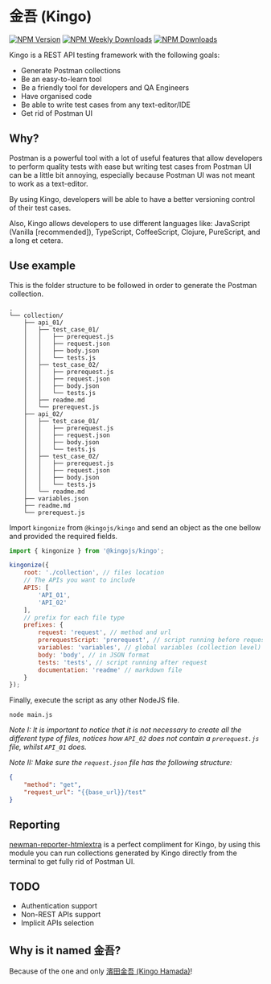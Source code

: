 # 金吾 (Kingo)

[![NPM Version](https://img.shields.io/npm/v/@memburg/kingo)](https://www.npmjs.com/package/@memburg/kingo)
[![NPM Weekly Downloads](https://img.shields.io/npm/dw/@memburg/kingo)](https://www.npmjs.com/package/@memburg/kingo)
[![NPM Downloads](https://img.shields.io/npm/dt/@memburg/kingo)](https://www.npmjs.com/package/@memburg/kingo)

Kingo is a REST API testing framework with the following goals:

- Generate Postman collections
- Be an easy-to-learn tool
- Be a friendly tool for developers and QA Engineers
- Have organised code
- Be able to write test cases from any text-editor/IDE
- Get rid of Postman UI

## Why?

Postman is a powerful tool with a lot of useful features that allow developers to perform quality tests with ease but writing test cases from Postman UI can be a little bit annoying, especially because Postman UI was not meant to work as a text-editor.

By using Kingo, developers will be able to have a better versioning control of their test cases.

Also, Kingo allows developers to use different languages like: JavaScript (Vanilla [recommended]), TypeScript, CoffeeScript, Clojure, PureScript, and a long et cetera.

## Use example

This is the folder structure to be followed in order to generate the Postman collection.

```
.
└── collection/
    ├── api_01/
    │   ├── test_case_01/
    │   │   ├── prerequest.js
    │   │   ├── request.json
    │   │   ├── body.json
    │   │   └── tests.js
    │   ├── test_case_02/
    │   │   ├── prerequest.js
    │   │   ├── request.json
    │   │   ├── body.json
    │   │   └── tests.js
    │   ├── readme.md
    │   └── prerequest.js
    ├── api_02/
    │   ├── test_case_01/
    │   │   ├── prerequest.js
    │   │   ├── request.json
    │   │   ├── body.json
    │   │   └── tests.js
    │   ├── test_case_02/
    │   │   ├── prerequest.js
    │   │   ├── request.json
    │   │   ├── body.json
    │   │   └── tests.js
    │   └── readme.md
    ├── variables.json
    ├── readme.md
    └── prerequest.js
```

Import `kingonize` from `@kingojs/kingo` and send an object as the one bellow and provided the required fields.

```js
import { kingonize } from '@kingojs/kingo';

kingonize({
    root: './collection', // files location
    // The APIs you want to include
    APIS: [
        'API_01',
        'API_02'
    ],
    // prefix for each file type
    prefixes: {
        request: 'request', // method and url
        prerequestScript: 'prerequest', // script running before request
        variables: 'variables', // global variables (collection level)
        body: 'body', // in JSON format
        tests: 'tests', // script running after request
        documentation: 'readme' // markdown file
    }
});
```

Finally, execute the script as any other NodeJS file.

```
node main.js
```

*Note I: It is important to notice that it is not necessary to create all the different type of files, notices how `API_02` does not contain a `prerequest.js` file, whilst `API_01` does.*

*Note II: Make sure the `request.json` file has the following structure:*

```json
{
    "method": "get",
    "request_url": "{{base_url}}/test"
}
```

## Reporting

[newman-reporter-htmlextra](https://github.com/DannyDainton/newman-reporter-htmlextra) is a perfect compliment for Kingo, by using this module you can run collections generated by Kingo directly from the terminal to get fully rid of Postman UI.

## TODO

- Authentication support
- Non-REST APIs support
- Implicit APIs selection

## Why is it named 金吾?

Because of the one and only [濱田金吾 (Kingo Hamada)](https://ja.wikipedia.org/wiki/%E6%BF%B1%E7%94%B0%E9%87%91%E5%90%BE)!
